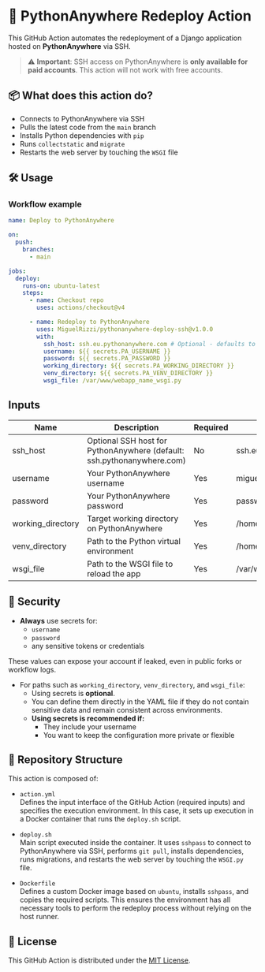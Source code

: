 # 🚀 PythonAnywhere Redeploy Action

This GitHub Action automates the redeployment of a Django application hosted on **PythonAnywhere** via SSH.

> ⚠️ **Important**: SSH access on PythonAnywhere is **only available for paid accounts**. This action will not work with free accounts.


## 📦 What does this action do?

- Connects to PythonAnywhere via SSH  
- Pulls the latest code from the `main` branch  
- Installs Python dependencies with `pip`  
- Runs `collectstatic` and `migrate`  
- Restarts the web server by touching the `WSGI` file


## 🛠️ Usage

### Workflow example

```yaml
name: Deploy to PythonAnywhere

on:
  push:
    branches:
      - main

jobs:
  deploy:
    runs-on: ubuntu-latest
    steps:
      - name: Checkout repo
        uses: actions/checkout@v4

      - name: Redeploy to PythonAnywhere
        uses: MiguelRizzi/pythonanywhere-deploy-ssh@v1.0.0
        with:
          ssh_host: ssh.eu.pythonanywhere.com # Optional - defaults to ssh.pythonanywhere.com
          username: ${{ secrets.PA_USERNAME }}
          password: ${{ secrets.PA_PASSWORD }}
          working_directory: ${{ secrets.PA_WORKING_DIRECTORY }}
          venv_directory: ${{ secrets.PA_VENV_DIRECTORY }}
          wsgi_file: /var/www/webapp_name_wsgi.py
```

## Inputs

| Name      | Description | Required | Example |
|-----------|-------------|----------|---------|
| ssh_host  | Optional SSH host for PythonAnywhere (default: ssh.pythonanywhere.com) | No | ssh.eu.pythonanywhere.com |
| username  | Your PythonAnywhere username | Yes | miguelrizzi |
| password  | Your PythonAnywhere password | Yes | password |
| working_directory  | Target working directory on PythonAnywhere | Yes | /home/username/webapp_name |
| venv_directory  | Path to the Python virtual environment | Yes | /home/username/webapp_name/.venv |
| wsgi_file | Path to the WSGI file to reload the app | Yes | /var/www/webapp_name_wsgi.py |


## 🔐 Security

- **Always** use secrets for:
  - `username`
  - `password`
  - any sensitive tokens or credentials

These values can expose your account if leaked, even in public forks or workflow logs.

- For paths such as `working_directory`, `venv_directory`, and `wsgi_file`:
  - Using secrets is **optional**.
  - You can define them directly in the YAML file if they do not contain sensitive data and remain consistent across environments.
  - **Using secrets is recommended if:**
    - They include your username
    - You want to keep the configuration more private or flexible


## 📁 Repository Structure

This action is composed of:

- `action.yml`  
Defines the input interface of the GitHub Action (required inputs) and specifies the execution environment. In this case, it sets up execution in a Docker container that runs the `deploy.sh` script.

- `deploy.sh`  
Main script executed inside the container. It uses `sshpass` to connect to PythonAnywhere via SSH, performs `git pull`, installs dependencies, runs migrations, and restarts the web server by touching the `WSGI.py` file.

- `Dockerfile`  
Defines a custom Docker image based on `ubuntu`, installs `sshpass`, and copies the required scripts. This ensures the environment has all necessary tools to perform the redeploy process without relying on the host runner.


## 📝 License

This GitHub Action is distributed under the [MIT License](https://github.com/MiguelRizzi/pythonanywhere-deploy-ssh/blob/main/LICENSE).
